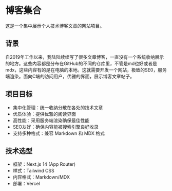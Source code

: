 # 博客集合

这是一个集中展示个人技术博客文章的网站项目。

## 背景

自2019年工作以来，我陆陆续续写了很多文章博客，一直没有一个系统收纳展示的地方。这些内容都是分布在GitHub的不同的仓库里，不管是md也好或者是mdx，这些内容有的是在电脑的本地。这就需要开发一个网站，极致的SE0，服务端渲染。面向C端的访问用户，优雅的界面，展示博客文章帖子。

## 项目目标

- 集中化管理：统一收纳分散在各处的技术文章
- 优质体验：提供优雅的阅读界面
- 高性能：采用服务端渲染确保最佳性能
- SEO友好：确保内容能被搜索引擎良好收录
- 支持多种格式：兼容 Markdown 和 MDX 格式


## 技术选型

- 框架：Next.js 14 (App Router)
- 样式：Tailwind CSS
- 内容格式：Markdown/MDX
- 部署：Vercel